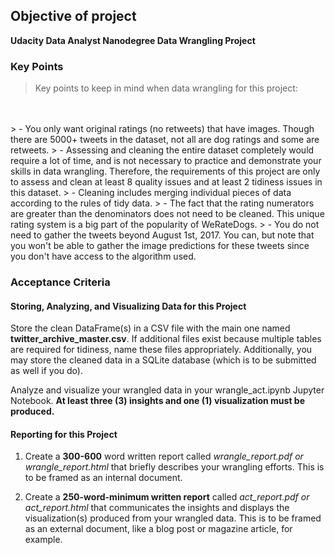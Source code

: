
## Objective of project

**Udacity Data Analyst Nanodegree Data Wrangling Project**



### Key Points
> Key points to keep in mind when data wrangling for this project:
<br>
<br>
> - You only want original ratings (no retweets) that have images. Though there are 5000+ tweets in the dataset, not all are dog ratings and some are retweets.
> - Assessing and cleaning the entire dataset completely would require a lot of time, and is not necessary to practice and demonstrate your skills in data wrangling. Therefore, the requirements of this project are only to assess and clean at least 8 quality issues and at least 2 tidiness issues in this dataset.
> - Cleaning includes merging individual pieces of data according to the rules of tidy data.
> - The fact that the rating numerators are greater than the denominators does not need to be cleaned. This unique rating system is a big part of the popularity of WeRateDogs.
> - You do not need to gather the tweets beyond August 1st, 2017. You can, but note that you won't be able to gather the image predictions for these tweets since you don't have access to the algorithm used.

### Acceptance Criteria 

#### Storing, Analyzing, and Visualizing Data for this Project
Store the clean DataFrame(s) in a CSV file with the main one named **twitter_archive_master.csv**. If additional files exist because multiple tables are required for tidiness, name these files appropriately. Additionally, you may store the cleaned data in a SQLite database (which is to be submitted as well if you do).

Analyze and visualize your wrangled data in your wrangle_act.ipynb Jupyter Notebook. **At least three (3) insights and one (1) visualization must be produced.**

#### Reporting for this Project
1. Create a **300-600** word written report called *wrangle_report.pdf or wrangle_report.html* that briefly describes your wrangling efforts. This is to be framed as an internal document.

2. Create a **250-word-minimum written report** called *act_report.pdf or act_report.html* that communicates the insights and displays the visualization(s) produced from your wrangled data. This is to be framed as an external document, like a blog post or magazine article, for example.


```python

```
